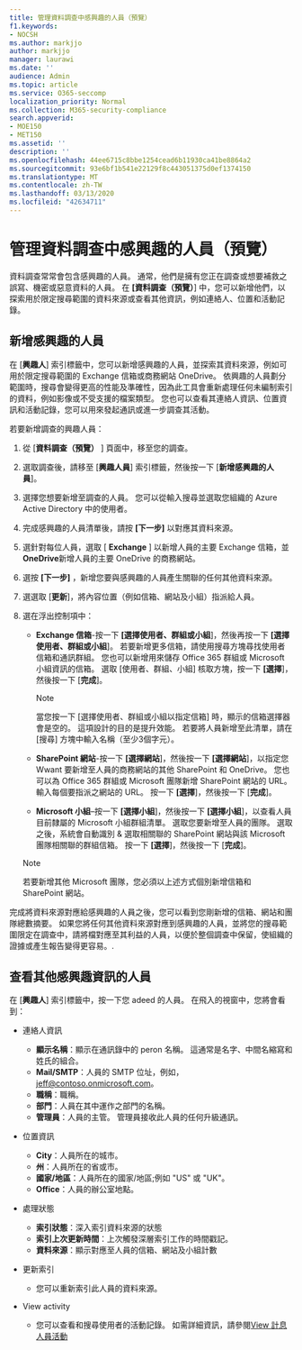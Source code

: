 ```yaml
---
title: 管理資料調查中感興趣的人員（預覽）
f1.keywords:
- NOCSH
ms.author: markjjo
author: markjjo
manager: laurawi
ms.date: ''
audience: Admin
ms.topic: article
ms.service: O365-seccomp
localization_priority: Normal
ms.collection: M365-security-compliance
search.appverid:
- MOE150
- MET150
ms.assetid: ''
description: ''
ms.openlocfilehash: 44ee6715c8bbe1254cead6b11930ca41be8864a2
ms.sourcegitcommit: 93e6bf1b541e22129f8c443051375d0ef1374150
ms.translationtype: MT
ms.contentlocale: zh-TW
ms.lasthandoff: 03/13/2020
ms.locfileid: "42634711"
---
```

# <a name="manage-people-of-interest-in-data-investigations-preview"></a>管理資料調查中感興趣的人員（預覽）

資料調查常常會包含感興趣的人員。 通常，他們是擁有您正在調查或想要補救之誤寫、機密或惡意資料的人員。 在 **[資料調查（預覽）**] 中，您可以新增他們，以探索用於限定搜尋範圍的資料來源或查看其他資訊，例如連絡人、位置和活動記錄。 


## <a name="add-people-of-interest"></a>新增感興趣的人員

在 [**興趣人**] 索引標籤中，您可以新增感興趣的人員，並探索其資料來源，例如可用於限定搜尋範圍的 Exchange 信箱或商務網站 OneDrive。 依興趣的人員劃分範圍時，搜尋會變得更高的性能及準確性，因為此工具會重新處理任何未編制索引的資料，例如影像或不受支援的檔案類型。 您也可以查看其連絡人資訊、位置資訊和活動記錄，您可以用來發起通訊或進一步調查其活動。 

若要新增調查的興趣人員：

1. 從 [**資料調查（預覽）** ] 頁面中，移至您的調查。
 
2. 選取調查後，請移至 [**興趣人員**] 索引標籤，然後按一下 [**新增感興趣的人員**]。 
 
3. 選擇您想要新增至調查的人員。 您可以從輸入搜尋並選取您組織的 Azure Active Directory 中的使用者。
 
4. 完成感興趣的人員清單後，請按 **[下一步]** 以對應其資料來源。 

5. 選針對每位人員，選取 [ **Exchange** ] 以新增人員的主要 Exchange 信箱，並**OneDrive**新增人員的主要 OneDrive 的商務網站。

6. 選按 **[下一步]** ，新增您要與感興趣的人員產生關聯的任何其他資料來源。

7. 選選取 [**更新**]，將內容位置（例如信箱、網站及小組）指派給人員。 

8. 選在浮出控制項中：
   
    -  **Exchange 信箱**-按一下 **[選擇使用者、群組或小組**]，然後再按一下 **[選擇使用者、群組或小組**]。 若要新增更多信箱，請使用搜尋方塊尋找使用者信箱和通訊群組。 您也可以新增用來儲存 Office 365 群組或 Microsoft 小組資訊的信箱。 選取 [使用者、群組、小組] 核取方塊，按一下 **[選擇**]，然後按一下 [**完成**]。

        > [!NOTE]
        > 當您按一下 [選擇使用者、群組或小組以指定信箱] 時，顯示的信箱選擇器會是空的。 這項設計的目的是提升效能。 若要將人員新增至此清單，請在 [搜尋] 方塊中輸入名稱（至少3個字元）。
     
     - **SharePoint 網站**-按一下 **[選擇網站**]，然後按一下 **[選擇網站**]，以指定您 Wwant 要新增至人員的商務網站的其他 SharePoint 和 OneDrive。 您也可以為 Office 365 群組或 Microsoft 團隊新增 SharePoint 網站的 URL。 輸入每個要指派之網站的 URL。 按一下 **[選擇**]，然後按一下 [**完成**]。
     - **Microsoft 小組**–按一下 **[選擇小組**]，然後按一下 **[選擇小組**]，以查看人員目前隸屬的 Microsoft 小組群組清單。 選取您要新增至人員的團隊。 選取之後，系統會自動識別 & 選取相關聯的 SharePoint 網站與該 Microsoft 團隊相關聯的群組信箱。 按一下 **[選擇**]，然後按一下 [**完成**]。
        
      > [!NOTE]
      > 若要新增其他 Microsoft 團隊，您必須以上述方式個別新增信箱和 SharePoint 網站。

完成將資料來源對應給感興趣的人員之後，您可以看到您剛新增的信箱、網站和團隊總數摘要。 如果您將任何其他資料來源對應到感興趣的人員，並將您的搜尋範圍限定在調查中，請將檔對應至其利益的人員，以便於整個調查中保留，使組織的證據或產生報告變得更容易。. 

## <a name="view-additional-people-of-interest-information"></a>查看其他感興趣資訊的人員

在 [**興趣人**] 索引標籤中，按一下您 adeed 的人員。 在飛入的視窗中，您將會看到：

- 連絡人資訊

  - **顯示名稱**：顯示在通訊錄中的 peron 名稱。 這通常是名字、中間名縮寫和姓氏的組合。
  - **Mail/SMTP**：人員的 SMTP 位址，例如，jeff@contoso.onmicrosoft.com。  
  - **職稱**：職稱。
  - **部門**：人員在其中運作之部門的名稱。
  - **管理員**：人員的主管。 管理員接收此人員的任何升級通訊。
  
- 位置資訊

  - **City**：人員所在的城市。
  - **州**：人員所在的省或市。
  - **國家/地區**：人員所在的國家/地區;例如 "US" 或 "UK"。
  - **Office**：人員的辦公室地點。

- 處理狀態

  - **索引狀態**：深入索引資料來源的狀態
  - **索引上次更新時間**：上次觸發深層索引工作的時間戳記。
  - **資料來源**：顯示對應至人員的信箱、網站及小組計數

- 更新索引
    - 您可以重新索引此人員的資料來源。 

- View activity 

    - 您可以查看和搜尋使用者的活動記錄。 如需詳細資訊，請參閱[View 計息人員活動](view-people-of-interest-activity.md) 
